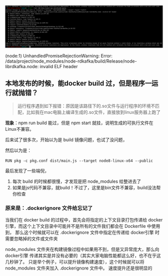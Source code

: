 

![img.png](img.png)

(node:1) UnhandledPromiseRejectionWarning: Error: /data/project/node_modules/node-rdkafka/build/Release/node-librdkafka.node: invalid ELF header

## 本地发布的时候，能docker build 过，但是程序一运行就抛错？

> 运行程序遇到如下报错：原因是该路径下的.so文件与运行程序的环境不匹配，比如我在mac电脑上编译生成的.so文件，直接放到linux服务器上跑了

**现象**：npm run build 能过，但是 npm start 就挂，说明生成的可执行文件在Linux不兼容。

后来试了很多次，开始以为是 build 镜像问题，也试了没问题，

然后以为是：

`RUN pkg -c pkg.conf dist/main.js --target node8-linux-x64 --public`

最后发现了一些端倪，

1. 每次 build 的时候都很慢，才发现是把 node_modules 给整进去了
2. 如果是js代码不兼容，就build！不过了，这里是bin文件不兼容，build没法帮你检查


### 原来是：.dockerignore 文件给忘记了

当我们在 docker build 的过程中，首先会将指定的上下文目录打包传递给 docker引擎，而这个上下文目录中可能并不是所有的文件我们都会在 Dockerfile 中使用到，
那么这个时候就可以在 .dockerignore 文件中指定在传递给 docker引擎 时需要忽略掉的文件或文件夹

node_modules 文件夹在构建镜像过程中如果用不到，但是又异常庞大，那么向 docker引擎 传递其实是并没有必要的（其实大家电脑性能都这么好，也不在乎这几秒钟了。
只是举个例子，可以提升镜像构建速度），这个时候就可以将 node_modules 文件夹加入 .dockerignore 文件中。 速度提升还是很明显的



